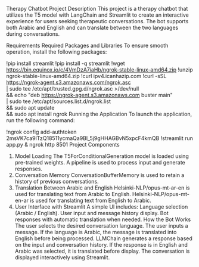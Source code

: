 Therapy Chatbot
Project Description
This project is a therapy chatbot that utilizes the T5 model with LangChain and Streamlit to create an interactive experience for users seeking therapeutic conversations. The bot supports both Arabic and English and can translate between the two languages during conversations.

Requirements
Required Packages and Libraries
To ensure smooth operation, install the following packages:

!pip install streamlit
!pip install -q streamlit
!wget https://bin.equinox.io/c/4VmDzA7iaHb/ngrok-stable-linux-amd64.zip
!unzip ngrok-stable-linux-amd64.zip
!curl ipv4.icanhazip.com
!curl -sSL https://ngrok-agent.s3.amazonaws.com/ngrok.asc \
	| sudo tee /etc/apt/trusted.gpg.d/ngrok.asc >/dev/null \
	&& echo "deb https://ngrok-agent.s3.amazonaws.com buster main" \
	| sudo tee /etc/apt/sources.list.d/ngrok.list \
	&& sudo apt update \
	&& sudo apt install ngrok
Running the Application
To launch the application, run the following command:

!ngrok config add-authtoken 2msVK7ca9lTzQ18511ycmaQa9Bl_5j9gHHAGBvN5xpcF4kmQB
!streamlit run app.py & ngrok http 8501
Project Components
1. Model Loading
The T5ForConditionalGeneration model is loaded using pre-trained weights.
A pipeline is used to process input and generate responses.
2. Conversation Memory
ConversationBufferMemory is used to retain a history of previous conversations.
3. Translation Between Arabic and English
Helsinki-NLP/opus-mt-ar-en is used for translating text from Arabic to English.
Helsinki-NLP/opus-mt-en-ar is used for translating text from English to Arabic.
4. User Interface with Streamlit
A simple UI includes:
Language selection (Arabic / English).
User input and message history display.
Bot responses with automatic translation when needed.
How the Bot Works
The user selects the desired conversation language.
The user inputs a message.
If the language is Arabic, the message is translated into English before being processed.
LLMChain generates a response based on the input and conversation history.
If the response is in English and Arabic was selected, it is translated before display.
The conversation is displayed interactively using Streamlit.
